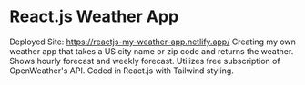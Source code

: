 # React.js Weather App 

Deployed Site: https://reactjs-my-weather-app.netlify.app/
Creating my own weather app that takes a US city name or zip code and returns the weather.
Shows hourly forecast and weekly forecast. 
Utilizes free subscription of OpenWeather's API. 
Coded in React.js with Tailwind styling.
